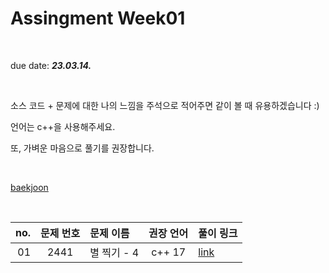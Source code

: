# Assingment Week01
<br>

due date: ***23.03.14.***


<br>

소스 코드 + 문제에 대한 나의 느낌을 주석으로 적어주면 같이 볼 때 유용하겠습니다 :)

언어는 c++을 사용해주세요.

또, 가벼운 마음으로 풀기를 권장합니다.

<br>


[baekjoon](https://www.acmicpc.net/)

<br>








| no. | 문제 번호 | 문제 이름 | 권장 언어 |  풀이 링크 |
| ---: | :---: | :--- | :---: | :--- |
| 01 | 2441 | 별 찍기 - 4 | c++ 17 | [link](https://www.acmicpc.net/problem/2441) | 

